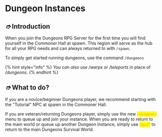 # Dungeon Instances

## _➮_ Introduction

When you join the Dungeons RPG Server for the first time you will find yourself in the Commoner Hall at spawn. This region will serve as the hub for all your RPG needs and can always returned to with `/spawn`.

To simply get started running dungeons, use the command `/dungeons`

{% hint style="info" %}
_You can also use /warps or /teleports_ in place of _/dungeons_.
{% endhint %}

## _➮_ What to do?

If you are a novice/beginner Dungeons player, we recommend starting with the "Tutorial" NPC at spawn in the Commoner Hall.&#x20;

If you are veteran/returning Dungeons player, simply use the new _<mark style="color:orange;">`/dungeons`</mark>_ menu to queue up and join your instance. When you are ready to return to the main world or queue up another Dungeon Instance, simply use _<mark style="color:orange;">`/quit`</mark>_ to return to the main Dungeons Survival World.
